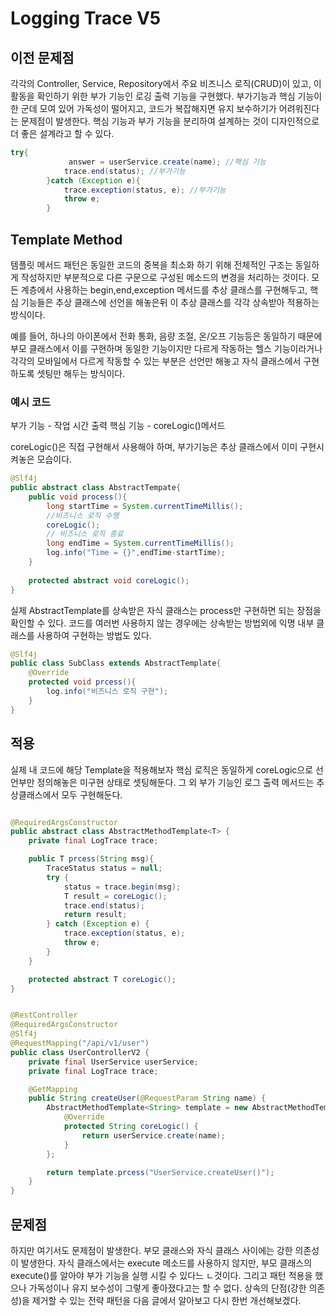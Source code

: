 # Logging Trace V5

## 이전 문제점
각각의 Controller, Service, Repository에서 주요 비즈니스 로직(CRUD)이 있고, 이 활동을 확인하기 위한 부가 기능인 로깅 출력 기능을 구현했다.
부가기능과 핵심 기능이 한 군데 모여 있어 가독성이 떨어지고, 코드가 복잡해지면 유지 보수하기가 어려워진다는 문제점이 발생한다.
핵심 기능과 부가 기능을 분리하여 설계하는 것이 디자인적으로 더 좋은 설계라고 할 수 있다.

```java
try{
             answer = userService.create(name); //핵심 기능
            trace.end(status); //부가기능
        }catch (Exception e){
            trace.exception(status, e); //부가기능
            throw e;
        }
```

## Template Method

템플릿 메서드 패턴은 동일한 코드의 중복을 최소화 하기 위해 전체적인 구조는 동일하게 작성하지만 부분적으로 다른 구문으로 구성된 메소드의 변경을 처리하는 것이다.
모든 계층에서 사용하는 begin,end,exception 메서드를 추상 클래스를 구현해두고, 핵심 기능들은 추상 클래스에 선언을 해놓은뒤 이 추상 클래스를 각각 상속받아 적용하는 방식이다.

예를 들어, 하나의 아이폰에서 전화 통화, 음량 조절, 온/오프 기능등은 동일하기 때문에 부모 클래스에서 이를 구현하며 동일한 기능이지만 다르게 작동하는 헬스 기능이라거나 각각의 모바일에서 다르게 작동할 수 있는
부분은 선언만 해놓고 자식 클래스에서 구현하도록 셋팅만 해두는 방식이다.

### 예시 코드
부가 기능 - 작업 시간 출력
핵심 기능 - coreLogic()메서드

coreLogic()은 직접 구현해서 사용해야 하며, 부가기능은 추상 클래스에서 이미 구현시켜놓은 모습이다.
```java
@Slf4j
public abstract class AbstractTempate{
    public void process(){
        long startTime = System.currentTimeMillis();
        //비즈니스 로직 수행
        coreLogic();
        // 비즈니스 로직 종료
        long endTime = System.currentTimeMillis();
        log.info("Time = {}",endTime-startTime);
    }
    
    protected abstract void coreLogic();
}
```

실제 AbstractTemplate를 상속받은 자식 클래스는 process만 구현하면 되는 장점을 확인할 수 있다.
코드를 여러번 사용하지 않는 경우에는 상속받는 방법외에 익명 내부 클래스를 사용하여 구현하는 방법도 있다.
```java
@Slf4j
public class SubClass extends AbstractTemplate{
    @Override
    protected void prcess(){
        log.info("비즈니스 로직 구현");
    }
}
```


## 적용
실제 내 코드에 해당 Template을 적용해보자
핵심 로직은 동일하게 coreLogic으로 선언부만 정의해놓은 미구현 상태로 셋팅해둔다.
그 외 부가 기능인 로그 출력 메서드는 추상클래스에서 모두 구현해둔다.
```java

@RequiredArgsConstructor
public abstract class AbstractMethodTemplate<T> {
    private final LogTrace trace;

    public T prcess(String msg){
        TraceStatus status = null;
        try {
            status = trace.begin(msg);
            T result = coreLogic();
            trace.end(status);
            return result;
        } catch (Exception e) {
            trace.exception(status, e);
            throw e;
        }
    }

    protected abstract T coreLogic();
}
```
```java

@RestController
@RequiredArgsConstructor
@Slf4j
@RequestMapping("/api/v1/user")
public class UserControllerV2 {
    private final UserService userService;
    private final LogTrace trace;

    @GetMapping
    public String createUser(@RequestParam String name) {
        AbstractMethodTemplate<String> template = new AbstractMethodTemplate<String>(trace) {
            @Override
            protected String coreLogic() {
                return userService.create(name);
            }
        };

        return template.prcess("UserService.createUser()");
    }
}
```

## 문제점

하지만 여기서도 문제점이 발생한다.
부모 클래스와 자식 클래스 사이에는 강한 의존성이 발생한다. 자식 클래스에서는 execute 메소드를 사용하지 않지만, 부모 클래스의 execute()를 알아야 부가 기능을 실행 시킬 수 있다느 ㄴ것이다.
그리고 패턴 적용을 했으나 가독성이나 유지 보수성이 그렇게 좋아졌다고는 할 수 없다.
상속의 단점(강한 의존성)을 제거할 수 있는 전략 패턴을 다음 글에서 알아보고 다시 한번 개선해보겠다.

